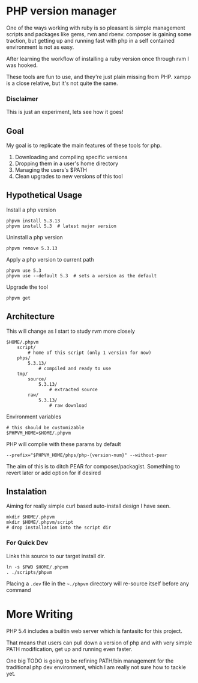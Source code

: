 PHP version manager
===================

One of the ways working with ruby is so pleasant is simple management scripts
and packages like gems, rvm and rbenv. composer is gaining some traction, but
getting up and running fast with php in a self contained environment is not as easy.

After learning the workflow of installing a ruby version once through rvm I was hooked.

These tools are fun to use, and they're just plain missing from PHP.
xampp is a close relative, but it's not quite the same.

### Disclaimer

This is just an experiment, lets see how it goes!

Goal
----

My goal is to replicate the main features of these tools for php.

1. Downloading and compiling specific versions
2. Dropping them in a user's home directory
3. Managing the users's $PATH
4. Clean upgrades to new versions of this tool

Hypothetical Usage
------------------

Install a php version

    phpvm install 5.3.13
    phpvm install 5.3  # latest major version

Uninstall a php version

    phpvm remove 5.3.13

Apply a php version to current path

    phpvm use 5.3
    phpvm use --default 5.3  # sets a version as the default

Upgrade the tool

    phpvm get


Architecture
------------

This will change as I start to study rvm more closely

    $HOME/.phpvm
        script/
            # home of this script (only 1 version for now)
        phps/
            5.3.13/
                # compiled and ready to use
        tmp/
            source/
                5.3.13/
                    # extracted source
            raw/
                5.3.13/
                    # raw download

Environment variables

    # this should be customizable
    $PHPVM_HOME=$HOME/.phpvm

PHP will complie with these params by default

    --prefix="$PHPVM_HOME/phps/php-{version-num}" --without-pear

The aim of this is to ditch PEAR for composer/packagist. Something to revert later or add option for if desired

Instalation
-----------

Aiming for really simple curl based auto-install design I have seen.

    mkdir $HOME/.phpvm
    mkdir $HOME/.phpvm/script
    # drop installation into the script dir

### For Quick Dev

Links this source to our target install dir.

    ln -s $PWD $HOME/.phpvm
    . ./scripts/phpvm

Placing a ``.dev`` file in the ``~./phpvm`` directory will re-source itself before any command

More Writing
============

PHP 5.4 includes a builtin web server which is fantasitc for this project.

That means that users can pull down a version of php and with very simple PATH modification, get up and running even faster.

One big TODO is going to be refining PATH/bin management for the traditional php dev environment, which I am really not sure how to tackle yet.
